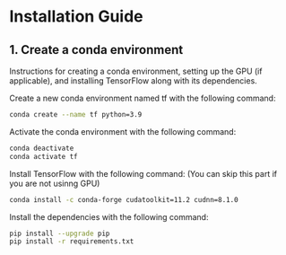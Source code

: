 # Installation Guide

## 1. Create a conda environment

Instructions for creating a conda environment, setting up the GPU (if applicable), and installing TensorFlow along with its dependencies.

Create a new conda environment named tf with the following command:

```bash
conda create --name tf python=3.9
```

Activate the conda environment with the following command:

```bash
conda deactivate
conda activate tf
```

Install TensorFlow with the following command:
(You can skip this part if you are not usinng GPU)
```bash
conda install -c conda-forge cudatoolkit=11.2 cudnn=8.1.0
```

Install the dependencies with the following command:

```bash
pip install --upgrade pip
pip install -r requirements.txt
```
